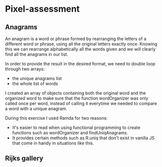 # Pixel-assessment
## Anagrams
An anagram is a word or phrase formed by rearranging the letters of a different word or phrase, using all the original letters exactly once. Knowing this we can rearrange alphabetically all the words given and we will clearly find all the anagrams in our list.

In order to provide the result in the desired format, we need to double loop through two arrays:
- the unique anagrams list
- the whole list of words

I created an array of objects containing both the original word and the organized word to make sure that the function wordOrganizer was only called once per word, instead of calling it everytime we needed to compare a word with a unique anagram.

During this exercise I used Ramda for two reasons:
- It's easier to read when using functional programming to create functions such as wordOrganizer and findUniqAnagrams.
- It provides certain methods such as R.uniq that don't exist in vanilla JS that come in handy in situations like this.


## Rijks gallery
